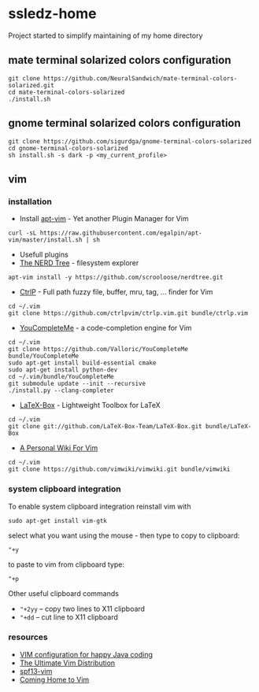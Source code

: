 # ssledz-home
Project started to simplify maintaining of my home directory

## mate terminal solarized colors configuration

```
git clone https://github.com/NeuralSandwich/mate-terminal-colors-solarized.git
cd mate-terminal-colors-solarized
./install.sh
```

## gnome terminal solarized colors configuration
```
git clone https://github.com/sigurdga/gnome-terminal-colors-solarized
cd gnome-terminal-colors-solarized
sh install.sh -s dark -p <my_current_profile>
```

## vim

### installation

* Install [apt-vim](https://github.com/egalpin/apt-vim) - Yet another Plugin Manager for Vim
```
curl -sL https://raw.githubusercontent.com/egalpin/apt-vim/master/install.sh | sh
```
* Usefull plugins
 * [The NERD Tree](https://github.com/scrooloose/nerdtree) - filesystem explorer
 ```
 apt-vim install -y https://github.com/scrooloose/nerdtree.git
 ```
 * [CtrlP](https://github.com/ctrlpvim/ctrlp.vim) - Full path fuzzy file, buffer, mru, tag, ... finder for Vim
 ```
 cd ~/.vim
 git clone https://github.com/ctrlpvim/ctrlp.vim.git bundle/ctrlp.vim
 ```
 * [YouCompleteMe](https://github.com/Valloric/YouCompleteMe) - a code-completion engine for Vim
 ```
 cd ~/.vim
 git clone https://github.com/Valloric/YouCompleteMe bundle/YouCompleteMe
 sudo apt-get install build-essential cmake
 sudo apt-get install python-dev
 cd ~/.vim/bundle/YouCompleteMe
 git submodule update --init --recursive
 ./install.py --clang-completer
 ```
 * [LaTeX-Box](https://github.com/LaTeX-Box-Team/LaTeX-Box) - Lightweight Toolbox for LaTeX
 ```
 cd ~/.vim
 git clone git://github.com/LaTeX-Box-Team/LaTeX-Box.git bundle/LaTeX-Box
 ```
 * [A Personal Wiki For Vim](https://github.com/vimwiki/vimwiki)
 ```
 cd ~/.vim
 git clone https://github.com/vimwiki/vimwiki.git bundle/vimwiki
 ```

### system clipboard integration

To enable system clipboard integration reinstall vim with
```
sudo apt-get install vim-gtk
```

select what you want using the mouse - then type to copy to clipboard:

```
"+y
```

to paste to vim from clipboard type:

```
"+p
```

Other useful clipboard commands
* ```"+2yy``` – copy two lines to X11 clipboard
* ```"+dd``` – cut line to X11 clipboard

### resources
* [VIM configuration for happy Java coding](http://www.lucianofiandesio.com/vim-configuration-for-happy-java-coding)
* [The Ultimate Vim Distribution](http://vim.spf13.com/#install)
* [spf13-vim](https://github.com/spf13/spf13-vim)
* [Coming Home to Vim](http://stevelosh.com/blog/2010/09/coming-home-to-vim/)
